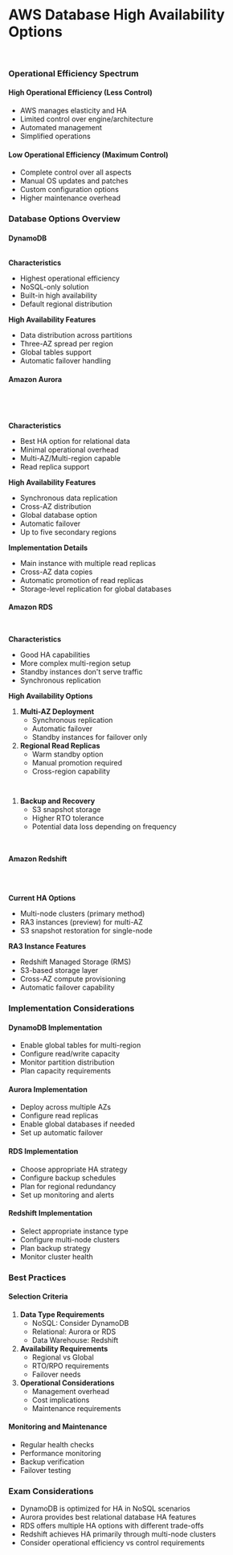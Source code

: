 # AWS Database High Availability Options

<figure><img src="../../../.gitbook/assets/image (33) (1).png" alt=""><figcaption></figcaption></figure>

<figure><img src="../../../.gitbook/assets/image (49) (1).png" alt=""><figcaption></figcaption></figure>

###

### Operational Efficiency Spectrum



#### High Operational Efficiency (Less Control)

* AWS manages elasticity and HA
* Limited control over engine/architecture
* Automated management
* Simplified operations

#### Low Operational Efficiency (Maximum Control)

* Complete control over all aspects
* Manual OS updates and patches
* Custom configuration options
* Higher maintenance overhead

### Database Options Overview

#### DynamoDB

<figure><img src="../../../.gitbook/assets/image (34) (1).png" alt=""><figcaption></figcaption></figure>

**Characteristics**

* Highest operational efficiency
* NoSQL-only solution
* Built-in high availability
* Default regional distribution

**High Availability Features**

* Data distribution across partitions
* Three-AZ spread per region
* Global tables support
* Automatic failover handling

#### Amazon Aurora

<figure><img src="../../../.gitbook/assets/image (42) (1).png" alt=""><figcaption></figcaption></figure>

<figure><img src="../../../.gitbook/assets/image (43) (1).png" alt=""><figcaption></figcaption></figure>

<figure><img src="../../../.gitbook/assets/image (44) (1).png" alt=""><figcaption></figcaption></figure>

<figure><img src="../../../.gitbook/assets/image (45) (1).png" alt=""><figcaption></figcaption></figure>









**Characteristics**

* Best HA option for relational data
* Minimal operational overhead
* Multi-AZ/Multi-region capable
* Read replica support

**High Availability Features**

* Synchronous data replication
* Cross-AZ distribution
* Global database option
* Automatic failover
* Up to five secondary regions

**Implementation Details**

* Main instance with multiple read replicas
* Cross-AZ data copies
* Automatic promotion of read replicas
* Storage-level replication for global databases

#### Amazon RDS

<figure><img src="../../../.gitbook/assets/image (36) (1).png" alt=""><figcaption></figcaption></figure>

<figure><img src="../../../.gitbook/assets/image (35) (1).png" alt=""><figcaption></figcaption></figure>





**Characteristics**

* Good HA capabilities
* More complex multi-region setup
* Standby instances don't serve traffic
* Synchronous replication

**High Availability Options**

1. **Multi-AZ Deployment**
   * Synchronous replication
   * Automatic failover
   * Standby instances for failover only
2. **Regional Read Replicas**
   * Warm standby option
   * Manual promotion required
   * Cross-region capability

<figure><img src="../../../.gitbook/assets/image (38) (1).png" alt=""><figcaption></figcaption></figure>

<figure><img src="../../../.gitbook/assets/image (39) (1).png" alt=""><figcaption></figcaption></figure>

1. **Backup and Recovery**
   * S3 snapshot storage
   * Higher RTO tolerance
   * Potential data loss depending on frequency

<figure><img src="../../../.gitbook/assets/image (40) (1).png" alt=""><figcaption></figcaption></figure>

<figure><img src="../../../.gitbook/assets/image (41) (1).png" alt=""><figcaption></figcaption></figure>

#### Amazon Redshift

<figure><img src="../../../.gitbook/assets/image (46) (1).png" alt=""><figcaption></figcaption></figure>

<figure><img src="../../../.gitbook/assets/image (47) (1).png" alt=""><figcaption></figcaption></figure>

<figure><img src="../../../.gitbook/assets/image (48) (1).png" alt=""><figcaption></figcaption></figure>

**Current HA Options**

* Multi-node clusters (primary method)
* RA3 instances (preview) for multi-AZ
* S3 snapshot restoration for single-node

**RA3 Instance Features**

* Redshift Managed Storage (RMS)
* S3-based storage layer
* Cross-AZ compute provisioning
* Automatic failover capability

### Implementation Considerations

#### DynamoDB Implementation

* Enable global tables for multi-region
* Configure read/write capacity
* Monitor partition distribution
* Plan capacity requirements

#### Aurora Implementation

* Deploy across multiple AZs
* Configure read replicas
* Enable global databases if needed
* Set up automatic failover

#### RDS Implementation

* Choose appropriate HA strategy
* Configure backup schedules
* Plan for regional redundancy
* Set up monitoring and alerts

#### Redshift Implementation

* Select appropriate instance type
* Configure multi-node clusters
* Plan backup strategy
* Monitor cluster health

### Best Practices

#### Selection Criteria

1. **Data Type Requirements**
   * NoSQL: Consider DynamoDB
   * Relational: Aurora or RDS
   * Data Warehouse: Redshift
2. **Availability Requirements**
   * Regional vs Global
   * RTO/RPO requirements
   * Failover needs
3. **Operational Considerations**
   * Management overhead
   * Cost implications
   * Maintenance requirements

#### Monitoring and Maintenance

* Regular health checks
* Performance monitoring
* Backup verification
* Failover testing

### Exam Considerations

* DynamoDB is optimized for HA in NoSQL scenarios
* Aurora provides best relational database HA features
* RDS offers multiple HA options with different trade-offs
* Redshift achieves HA primarily through multi-node clusters
* Consider operational efficiency vs control requirements
